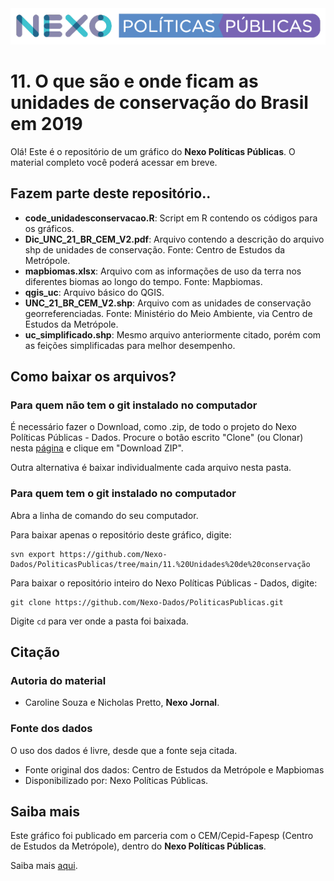 <img src='https://github.com/Nexo-Dados/PoliticasPublicas/blob/main/nexopp_logofull-cor2.png'>

# 11. O que são e onde ficam as unidades de conservação do Brasil em 2019

Olá! Este é o repositório de um gráfico do **Nexo Políticas Públicas**. O material completo você poderá acessar em breve.

## Fazem parte deste repositório..

* **code_unidadesconservacao.R**: Script em R contendo os códigos para os gráficos.
* **Dic_UNC_21_BR_CEM_V2.pdf**: Arquivo contendo a descrição do arquivo shp de unidades de conservação. Fonte: Centro de Estudos da Metrópole.
* **mapbiomas.xlsx**: Arquivo com as informações de uso da terra nos diferentes biomas ao longo do tempo. Fonte: Mapbiomas.
* **qgis_uc**: Arquivo básico do QGIS.
* **UNC_21_BR_CEM_V2.shp**: Arquivo com as unidades de conservação georreferenciadas. Fonte: Ministério do Meio Ambiente, via Centro de Estudos da Metrópole.
* **uc_simplificado.shp**: Mesmo arquivo anteriormente citado, porém com as feições simplificadas para melhor desempenho.

## Como baixar os arquivos?

### Para quem não tem o git instalado no computador

É necessário fazer o Download, como .zip, de todo o projeto do Nexo Políticas Públicas - Dados. Procure o botão escrito "Clone" (ou Clonar) nesta [página](https://github.com/Nexo-Dados/PoliticasPublicas) e clique em "Download ZIP".

Outra alternativa é baixar individualmente cada arquivo nesta pasta.

### Para quem tem o git instalado no computador


Abra a linha de comando do seu computador.

Para baixar apenas o repositório deste gráfico, digite:

```
svn export https://github.com/Nexo-Dados/PoliticasPublicas/tree/main/11.%20Unidades%20de%20conservação
```

Para baixar o repositório inteiro do Nexo Políticas Públicas - Dados, digite:

```
git clone https://github.com/Nexo-Dados/PoliticasPublicas.git
```

Digite `cd` para ver onde a pasta foi baixada.

## Citação

### Autoria do material

* Caroline Souza e Nicholas Pretto, **Nexo Jornal**.

### Fonte dos dados

O uso dos dados é livre, desde que a fonte seja citada.

* Fonte original dos dados: Centro de Estudos da Metrópole e Mapbiomas
* Disponibilizado por: Nexo Políticas Públicas.

## Saiba mais

Este gráfico foi publicado em parceria com o CEM/Cepid-Fapesp (Centro de Estudos da Metrópole), dentro do **Nexo Políticas Públicas**. 

Saiba mais [aqui](https://pp.nexojornal.com.br/sobre/Sobre-o-Nexo-Pol%C3%ADticas-P%C3%BAblicas).
